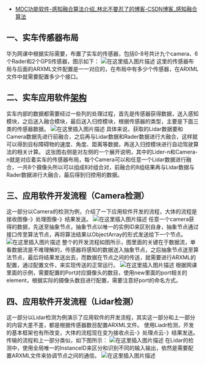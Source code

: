 - [MDC功能软件-感知融合算法介绍_林北不要忍了的博客-CSDN博客_感知融合算法](https://blog.csdn.net/weixin_43849505/article/details/118227900)

## 一、实车传感器布局

华为网课中根据实际需要，布置了实车的传感器，包括0-8号共计九个camera、6个Rader和2个GPS传感器，图示如下：
![在这里插入图片描述](https://img-blog.csdnimg.cn/20210625201522851.png?x-oss-process=image/watermark,type_ZmFuZ3poZW5naGVpdGk,shadow_10,text_aHR0cHM6Ly9ibG9nLmNzZG4ubmV0L3dlaXhpbl80Mzg0OTUwNQ==,size_16,color_FFFFFF,t_70)
这里的传感器布局与后面的ARXML文件配置是一一对应的，在布局中有多少个传感器，在ARXML文件中就需要配置多少个接口。

## 二、实车应用软件[架构](https://so.csdn.net/so/search?q=架构&spm=1001.2101.3001.7020)

实车内部的数据都需要经过一些列的处理过程，首先是传感器获得数据，送入感知模块，之后送入融合模块，最后送入归控模块，根据传感器的类型，主要是下面三类的传感器数据。
![在这里插入图片描述](https://img-blog.csdnimg.cn/20210625202105169.png?x-oss-process=image/watermark,type_ZmFuZ3poZW5naGVpdGk,shadow_10,text_aHR0cHM6Ly9ibG9nLmNzZG4ubmV0L3dlaXhpbl80Mzg0OTUwNQ==,size_16,color_FFFFFF,t_70)
具体来说，获取的Lidar数据要和Camera数据先进行前融合，之后再与Lidar数据和Rader数据进行大融合，这样就可以得到目标障碍物的速度、角度、距离等数据，再送入归控模块进行自动驾驶算法的相关计算。
这张图右侧是对左侧的一个展开说明，其中的Lider-n和Camera-n就是对应着实车的传感器布局，每个Camera可以和任意一个Lidar数据进行融合，一共8个摄像头所以可以组成8对组合对，前融合的8组结果再与Lidar数据与Rader数据进行大融合，最后得到归控用的数据。

## 三、应用软件开发流程（Camera检测）

这一部分以Camera的检测为例，介绍了一下应用软件开发的流程，大体的流程是接收图像-》处理图像-》结果发送。
![在这里插入图片描述](https://img-blog.csdnimg.cn/20210625203508725.png?x-oss-process=image/watermark,type_ZmFuZ3poZW5naGVpdGk,shadow_10,text_aHR0cHM6Ly9ibG9nLmNzZG4ubmV0L3dlaXhpbl80Mzg0OTUwNQ==,size_16,color_FFFFFF,t_70)
任意一个camera获得的数据，先送至抽象节点，抽象节点以唯一的实例ID来区别自身，抽象节点通过接口传至算法节点，再将算法结果以ObjectArray的形式发送给下一个节点。
![在这里插入图片描述](https://img-blog.csdnimg.cn/20210625203605741.png?x-oss-process=image/watermark,type_ZmFuZ3poZW5naGVpdGk,shadow_10,text_aHR0cHM6Ly9ibG9nLmNzZG4ubmV0L3dlaXhpbl80Mzg0OTUwNQ==,size_16,color_FFFFFF,t_70)
整个的开发流程如图所示，图里面的关键在于数据流，单看数据流是不难理解的，传感器将感知的数据送入抽象节点，之后抽象节点送至算法节点，最后将结果发送出去，而数据在节点之间的传送，就需要进行ARXML的配置，通过配置文件，来实现传送的正常运行。
![在这里插入图片描述](https://img-blog.csdnimg.cn/20210625205735751.png?x-oss-process=image/watermark,type_ZmFuZ3poZW5naGVpdGk,shadow_10,text_aHR0cHM6Ly9ibG9nLmNzZG4ubmV0L3dlaXhpbl80Mzg0OTUwNQ==,size_16,color_FFFFFF,t_70)
根据网课里面的示例，需要配置的Port对应摄像头的数目，使用new里面的port相关的element，根据实际的摄像头数目进行配置，需要注意好port的命名方式。

## 四、应用软件开发流程（Lidar检测）

这一部分以Lidar检测为例演示了应用软件的开发流程，其实这一部分和上一部分的内容大差不差，都是根据传感器数目配置ARXML文件。
使用Liadr检测，开发的基本框架也有所改变，大体的流程现在变为接收点云-》处理点云-》结果发送。传输的流程和上一部分类似，如下图所示：
![在这里插入图片描述](https://img-blog.csdnimg.cn/20210625211224159.png?x-oss-process=image/watermark,type_ZmFuZ3poZW5naGVpdGk,shadow_10,text_aHR0cHM6Ly9ibG9nLmNzZG4ubmV0L3dlaXhpbl80Mzg0OTUwNQ==,size_16,color_FFFFFF,t_70)
在Lidar的检测中，使用全局唯一的InstanceID来区分和识别不同的输入输出，依然是需要配置ARXML文件来协调节点之间的通信。
![在这里插入图片描述](https://img-blog.csdnimg.cn/20210625211357966.png?x-oss-process=image/watermark,type_ZmFuZ3poZW5naGVpdGk,shadow_10,text_aHR0cHM6Ly9ibG9nLmNzZG4ubmV0L3dlaXhpbl80Mzg0OTUwNQ==,size_16,color_FFFFFF,t_70)